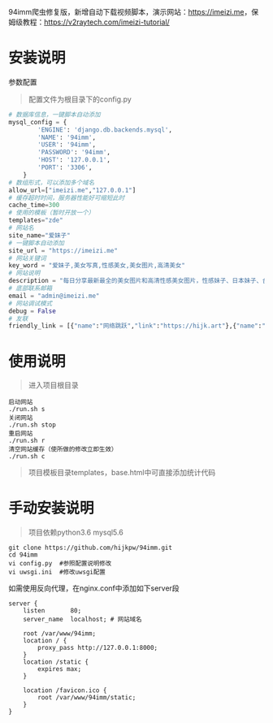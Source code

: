 94imm爬虫修复版，新增自动下载视频脚本，演示网站：<https://imeizi.me>，保姆级教程：<https://v2raytech.com/imeizi-tutorial/>

# 安装说明
参数配置
> 配置文件为根目录下的config.py
```python
# 数据库信息，一键脚本自动添加
mysql_config = {
        'ENGINE': 'django.db.backends.mysql',
        'NAME': '94imm',
        'USER': '94imm',
        'PASSWORD': '94imm',
        'HOST': '127.0.0.1',
        'PORT': '3306',
    }
# 数组形式，可以添加多个域名
allow_url=["imeizi.me","127.0.0.1"]
# 缓存超时时间，服务器性能好可缩短此时
cache_time=300
# 使用的模板（暂时开放一个）
templates="zde"
# 网站名
site_name="爱妹子"
# 一键脚本自动添加
site_url = "https://imeizi.me"
# 网站关键词
key_word = "爱妹子,美女写真,性感美女,美女图片,高清美女"
# 网站说明
description = "每日分享最新最全的美女图片和高清性感美女图片，性感妹子、日本妹子、台湾妹子、清纯妹子、妹子自拍以及街拍美女图片"
# 底部联系邮箱
email = "admin@imeizi.me"
# 网站调试模式
debug = False
# 友联
friendly_link = [{"name":"网络跳跃","link":"https://hijk.art"},{"name":"V2ray科技","link":"https://v2raytech.com"}]
```

# 使用说明
> 进入项目根目录
```shell
启动网站
./run.sh s
关闭网站
./run.sh stop
重启网站
./run.sh r
清空网站缓存（使所做的修改立即生效）
./run.sh c
```
> 项目模板目录templates，base.html中可直接添加统计代码

# 手动安装说明
> 项目依赖python3.6 mysql5.6

```
git clone https://github.com/hijkpw/94imm.git
cd 94imm
vi config.py  #参照配置说明修改
vi uwsgi.ini  #修改uwsgi配置
```
如需使用反向代理，在nginx.conf中添加如下server段
```
server {
    listen       80;
    server_name  localhost; # 网站域名

    root /var/www/94imm;
    location / {
        proxy_pass http://127.0.0.1:8000;
    }
    location /static {
        expires max;
    }

    location /favicon.ico {
        root /var/www/94imm/static;
    }
}
```
